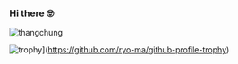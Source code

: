 ### Hi there :nerd_face:

<!--
**BorisEkue/BorisEkue** is a ✨ _special_ ✨ repository because its `README.md` (this file) appears on your GitHub profile.

Here are some ideas to get you started:

- 🔭 I’m currently working on ...
- 🌱 I’m currently learning ...
- 👯 I’m looking to collaborate on ...
- 🤔 I’m looking for help with ...
- 💬 Ask me about ...
- 📫 How to reach me: ...
- 😄 Pronouns: ...
- ⚡ Fun fact: ...
-->

<p align="left">
  <!--<img src="https://github-readme-stats.vercel.app/api/top-langs/?username=borisekue&layout=compact" alt="thangchung" />&nbsp;-->
  <img src="https://github-readme-stats.vercel.app/api?username=borisekue&show_icons=true&count_private=true&theme=jolly" alt="thangchung" />
</p>


![trophy](https://github-profile-trophy.vercel.app/?username=borisekue)](https://github.com/ryo-ma/github-profile-trophy)

